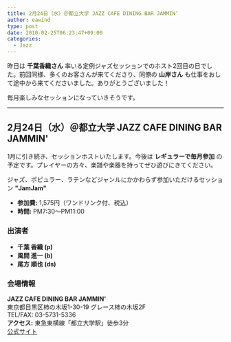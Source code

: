 ```yaml
---
title: 2月24日（水）＠都立大学 JAZZ CAFE DINING BAR JAMMIN’
author: eawind
type: post
date: 2010-02-25T06:23:47+09:00
categories:
  - Jazz
---
```

昨日は **千葉香織さん** 率いる定例ジャズセッションでのホスト2回目の日でした。前回同様、多くのお客さんが来てくださり、同僚の **山岸さん** も仕事をおして途中から来てくださいました。ありがとうございました！

毎月楽しみなセッションになっていきそうです。

---

## 2月24日（水）＠都立大学 JAZZ CAFE DINING BAR JAMMIN'

1月に引き続き、セッションホストいたします。今後は **レギュラーで毎月参加** の予定です。プレイヤーの方々、楽譜や楽器を持ってぜひ遊びにきてください。

ジャズ、ポピュラー、ラテンなどジャンルにかかわらず参加いただけるセッション **"JamJam"**  

- **参加費:** 1,575円（ワンドリンク付、税込）  
- **時間:** PM7:30〜PM11:00  

### 出演者
- **千葉 香織 (p)**  
- **風間 進一 (b)**  
- **尾方 順也 (ds)**  

### 会場情報
**JAZZ CAFE DINING BAR JAMMIN'**  
東京都目黒区柿の木坂1-30-19 グレース柿の木坂2F  
TEL/FAX: 03-5731-5336  
**アクセス:** 東急東横線「都立大学駅」徒歩3分  
[公式サイト](http://www17.ocn.ne.jp/~jammin/index.htm)  
